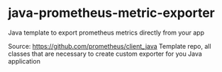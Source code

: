 # java-prometheus-metric-exporter
Java template to export prometheus metrics directly from your app

Source: https://github.com/prometheus/client_java
Template repo, all classes that are necessary to create custom exporter for you Java application
